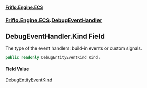 #### [Friflo.Engine.ECS](index.md 'index')
### [Friflo.Engine.ECS](Friflo.Engine.ECS.md 'Friflo.Engine.ECS').[DebugEventHandler](DebugEventHandler.md 'Friflo.Engine.ECS.DebugEventHandler')

## DebugEventHandler.Kind Field

The type of the event handlers: build-in events or custom signals.

```csharp
public readonly DebugEntityEventKind Kind;
```

#### Field Value
[DebugEntityEventKind](DebugEntityEventKind.md 'Friflo.Engine.ECS.DebugEntityEventKind')